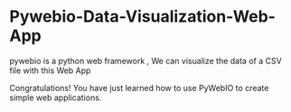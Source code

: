 # Pywebio-Data-Visualization-Web-App
pywebio is a python web framework , We can visualize the data of a CSV file with this Web App


Congratulations! You have just learned how to use PyWebIO to create simple web applications.
